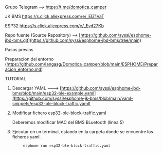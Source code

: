 Grupo Telegram --> https://t.me/domotica_camper


JK BMS https://s.click.aliexpress.com/e/_EIZ1VaT

ESP32 https://s.click.aliexpress.com/e/_Evd27Kb

Repo fuente (Source Repository) --> [https://github.com/syssi/esphome-jbd-bms.git](https://github.com/syssi/esphome-jbd-bms/tree/main)



Pasos previos

Preparacion del entorno (https://github.com/langasg/Domotica_camper/blob/main/ESPHOME/Preparacion_entorno.md)

TUTORIAL


1. Descargar YAML  ---> [https://github.com/syssi/esphome-jbd-bms/blob/main/esp32-ble-example.yaml](https://github.com/syssi/esphome-jk-bms/blob/main/yaml-snippets/esp32-ble-block-traffic.yaml)

   
2. Modificar fichero  esp32-ble-block-traffic.yaml

   Deberemos modificar  MAC del BMS BLuetooth (linea 5)


3. Ejecutar en un terminal, estando en la carpeta donde se encuentre los ficheros yaml.

            esphome run esp32-ble-block-traffic.yaml
